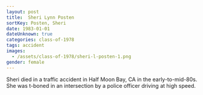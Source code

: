 ```yaml
---
layout: post
title:  Sheri Lynn Posten
sortKey: Posten, Sheri
date: 1983-01-01
dateUnknown: true
categories: class-of-1978
tags: accident
images:
  - /assets/class-of-1978/sheri-l-posten-1.png
gender: female
---
```

Sheri died in a traffic accident in Half Moon Bay, CA in the early-to-mid-80s. She was t-boned in an intersection by a police officer driving at high speed. 
